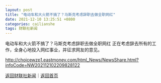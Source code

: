 ```yaml
---
layout: post
title: "电动车和大火箭不搞了？马斯克考虑辞职去做全职网红"
date: 2021-12-10 13:25:51 +0800
categories: cailianshe
tags: 财联社新闻
---
```

电动车和大火箭不搞了？马斯克考虑辞职去做全职网红
正在考虑辞去所有的工作，全身心地投入网红事业，并征求网友的意见。

<http://choicewzp1.eastmoney.com/html_News/NewsShare.html?infoCode=NW202112102209828122>

[返回财联社新闻](//finews.withounder.com/cailianshe/)｜[返回首页](//finews.withounder.com/)